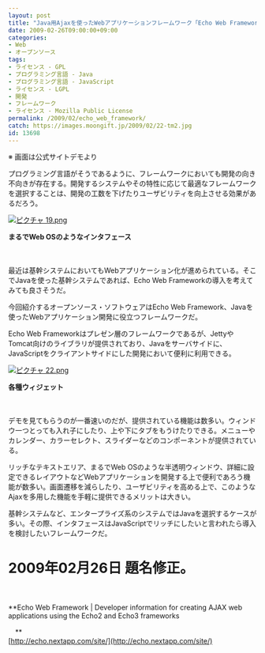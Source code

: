 ```yaml
---
layout: post
title: "Java用Ajaxを使ったWebアプリケーションフレームワーク「Echo Web Framework」"
date: 2009-02-26T09:00:00+09:00
categories:
- Web
- オープンソース
tags: 
- ライセンス - GPL
- プログラミング言語 - Java
- プログラミング言語 - JavaScript
- ライセンス - LGPL
- 開発
- フレームワーク
- ライセンス - Mozilla Public License
permalink: /2009/02/echo_web_framework/
catch: https://images.moongift.jp/2009/02/22-tm2.jpg
id: 13698
---
```

※ 画面は公式サイトデモより

  

プログラミング言語がそうであるように、フレームワークにおいても開発の向き不向きが存在する。開発するシステムやその特性に応じて最適なフレームワークを選択することは、開発の工数を下げたりユーザビリティを向上させる効果があるだろう。

  

[![ピクチャ 19.png](https://images.moongift.jp/2009/02/19-tm1.jpg)](https://images.moongift.jp/2009/02/191.png)  
  
**まるでWeb OSのようなインタフェース**

  

　

  

最近は基幹システムにおいてもWebアプリケーション化が進められている。そこでJavaを使った基幹システムであれば、Echo Web Frameworkの導入を考えてみても良さそうだ。

  

今回紹介するオープンソース・ソフトウェアはEcho Web Framework、Javaを使ったWebアプリケーション開発に役立つフレームワークだ。

  
<!--more-->

Echo Web Frameworkはプレゼン層のフレームワークであるが、JettyやTomcat向けのライブラリが提供されており、Javaをサーバサイドに、JavaScriptをクライアントサイドにした開発において便利に利用できる。

  

[![ピクチャ 22.png](https://images.moongift.jp/2009/02/22-tm2.jpg)](https://images.moongift.jp/2009/02/223.png)  
  
**各種ウィジェット**

  

　

  

デモを見てもらうのが一番速いのだが、提供されている機能は数多い。ウィンドウ一つとっても入れ子にしたり、上や下にタブをもうけたりできる。メニューやカレンダー、カラーセレクト、スライダーなどのコンポーネントが提供されている。

  

リッチなテキストエリア、まるでWeb OSのような半透明ウィンドウ、詳細に設定できるレイアウトなどWebアプリケーションを開発する上で便利であろう機能が数多い。画面遷移を減らしたり、ユーザビリティを高める上で、このようなAjaxを多用した機能を手軽に提供できるメリットは大きい。

  

基幹システムなど、エンタープライズ系のシステムではJavaを選択するケースが多い。その際、インタフェースはJavaScriptでリッチにしたいと言われたら導入を検討したいフレームワークだ。

  

# 2009年02月26日 題名修正。

  

　

  

**Echo Web Framework | Developer information for creating AJAX web applications using the Echo2 and Echo3 frameworks  
  
　**  
  [http://echo.nextapp.com/site/](http://echo.nextapp.com/site/)

  
